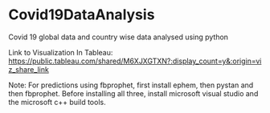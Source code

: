 
# Covid19DataAnalysis
Covid 19 global data and country wise data analysed using python

Link to Visualization In Tableau: https://public.tableau.com/shared/M6XJXGTXN?:display_count=y&:origin=viz_share_link

Note: For predictions using fbprophet, first install ephem, then pystan and then fbprophet. Before installing all three, install microsoft visual studio 
and the microsoft c++ build tools.
